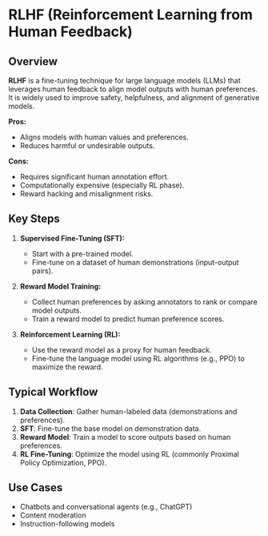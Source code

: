 # RLHF (Reinforcement Learning from Human Feedback)

## Overview

**RLHF** is a fine-tuning technique for large language models (LLMs) that leverages human feedback to align model outputs with human preferences.
It is widely used to improve safety, helpfulness, and alignment of generative models.

**Pros:**

- Aligns models with human values and preferences.
- Reduces harmful or undesirable outputs.

**Cons:**

- Requires significant human annotation effort.
- Computationally expensive (especially RL phase).
- Reward hacking and misalignment risks.

## Key Steps

1. **Supervised Fine-Tuning (SFT):**
   - Start with a pre-trained model.
   - Fine-tune on a dataset of human demonstrations (input-output pairs).

2. **Reward Model Training:**
   - Collect human preferences by asking annotators to rank or compare model outputs.
   - Train a reward model to predict human preference scores.

3. **Reinforcement Learning (RL):**
   - Use the reward model as a proxy for human feedback.
   - Fine-tune the language model using RL algorithms (e.g., PPO) to maximize the reward.

## Typical Workflow

1. **Data Collection**: Gather human-labeled data (demonstrations and preferences).
2. **SFT**: Fine-tune the base model on demonstration data.
3. **Reward Model**: Train a model to score outputs based on human preferences.
4. **RL Fine-Tuning**: Optimize the model using RL (commonly Proximal Policy Optimization, PPO).

## Use Cases

- Chatbots and conversational agents (e.g., ChatGPT)
- Content moderation
- Instruction-following models
